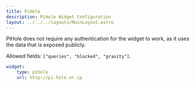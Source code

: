 ```yaml
---
title: PiHole
description: PiHole Widget Configuration
layout: ../../../layouts/MainLayout.astro
---
```


PiHole does not require any authentication for the widget to work, as it uses the data that is exposed publicly.

Allowed fields: `["queries", "blocked", "gravity"]`.

```yaml
widget:
    type: pihole
    url: http://pi.hole.or.ip
```
